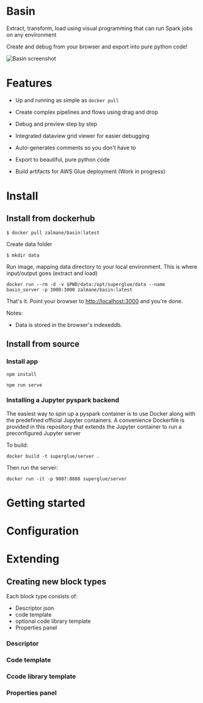 # Basin

Extract, transform, load using visual programming that can run Spark jobs on any environment

Create and debug from your browser and export into pure python code!

![Basin screenshot](https://github.com/zalmane/superglue-ui/blob/master/doc/basin_screenshot.png?raw=true)

# Features

- Up and running as simple as `docker pull`

- Create complex pipelines and flows using drag and drop

- Debug and preview step by step

- Integrated dataview grid viewer for easier debugging

- Auto-generates comments so you don't have to

- Export to beautiful, pure python code

- Build artifacts for AWS Glue deployment (Work in progress)

# Install

## Install from dockerhub
`$ docker pull zalmane/basin:latest`

Create data folder

`$ mkdir data`

Run image, mapping data directory to your local environment. This is where input/output goes (extract and load)

`docker run --rm -d -v $PWD/data:/opt/superglue/data --name basin_server -p 3000:3000 zalmane/basin:latest`

That's it. Point your browser to [http://localhost:3000](http://localhost:3000) and you're done.

Notes:
- Data is stored in the browser's indexeddb.

## Install from source
### Install app
```
npm install
```

```
npm run serve
```

### Installing a Jupyter pyspark backend

The easiest way to spin up a pyspark container is to use Docker along with the predefined official Jupyter containers.
A convenience Dockerfile is provided in this repository that extends the Jupyter container to run a preconfigured Jupyter server

To build:
```
docker build -t superglue/server .
```

Then run the server:
```
docker run -it -p 9007:8888 superglue/server
```

# Getting started

# Configuration

# Extending
## Creating new block types

Each block type consists of:

- Descriptor json
- code template
- optional code library template
- Properties panel

### Descriptor
### Code template
### Ccode library template
### Properties panel

